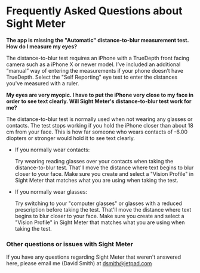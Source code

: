 # Frequently Asked Questions about Sight Meter

**The app is missing the "Automatic" distance-to-blur measurement test. How do I measure my eyes?**

The distance-to-blur test requires an iPhone with a TrueDepth front facing camera such as a iPhone X or newer model.  I’ve included an additional “manual” way of entering the measurements if your phone doesn’t have TrueDepth. Select the "Self Reporting" eye test to enter the distances you've measured with a ruler. 

**My eyes are very myopic. I have to put the iPhone very close to my face in order to see text clearly. Will Sight Meter's distance-to-blur test work for me?**

The distance-to-blur test is normally used when not wearing any glasses or contacts. The test stops working if you hold the iPhone closer than about 18 cm from your face. This is how far someone who wears contacts of -6.00 diopters or stronger would hold it to see text clearly. 

  - If you normally wear contacts:
  
      Try wearing reading glasses over your contacts when taking the distance-to-blur test. That'll move the distance where text begins to blur closer to your face. Make sure you create and select a "Vision Profile" in Sight Meter that matches what you are using when taking the test.
  
  - If you normally wear glasses:
  
      Try switching to your "computer glasses" or glasses with a reduced prescription before taking the test. That'll move the distance where text begins to blur closer to your face. Make sure you create and select a "Vision Profile" in Sight Meter that matches what you are using when taking the test.
  
### Other questions or issues with Sight Meter

If you have any questions regarding Sight Meter that weren't answered here, please email me (David Smith) at dsmith@jetpad.com



